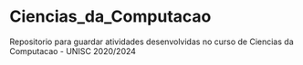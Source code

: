 # Ciencias_da_Computacao
 Repositorio para guardar atividades desenvolvidas no curso de Ciencias da Computacao - UNISC 2020/2024
